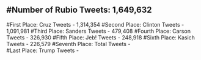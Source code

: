 #Number of Rubio Tweets: 1,649,632
---
#First Place: Cruz Tweets - 1,314,354
#Second Place: Clinton Tweets - 1,091,981
#Third Place: Sanders Tweets - 479,408
#Fourth Place: Carson Tweets - 326,930
#Fifth Place: Jeb! Tweets - 248,918
#Sixth Place: Kasich Tweets - 226,579
#Seventh Place: Total Tweets -  
#Last Place: Trump Tweets - 
